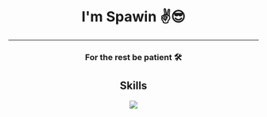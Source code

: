 <h1 align="center">I'm Spawin ✌️😎 </h1>
<hr>
<h3 align="center">For the rest be patient 🛠️</h3>

<!--
**Spawin/Spawin** is a ✨ _special_ ✨ repository because its `README.md` (this file) appears on your GitHub profile.

Here are some ideas to get you started:

- 🔭 I’m currently working on ...
- 🌱 I’m currently learning ...
- 👯 I’m looking to collaborate on ...
- 🤔 I’m looking for help with ...
- 💬 Ask me about ...
- 📫 How to reach me: ...
- 😄 Pronouns: ...
- ⚡ Fun fact: ...
-->

<h2 align="center">Skills </h2>

<p align="center">
  <a href="https://skillicons.dev">
    <img src="https://skillicons.dev/icons?i=python,flutter,django,symfony,firebase,c,cs,cpp,php,java,js,css,html" />
  </a>
</p>

<p align="center">
    <img alt="" src="https://github-readme-stats.vercel.app/api?username=Spawin&theme=tokyonight&show_icons=true">
</p>
